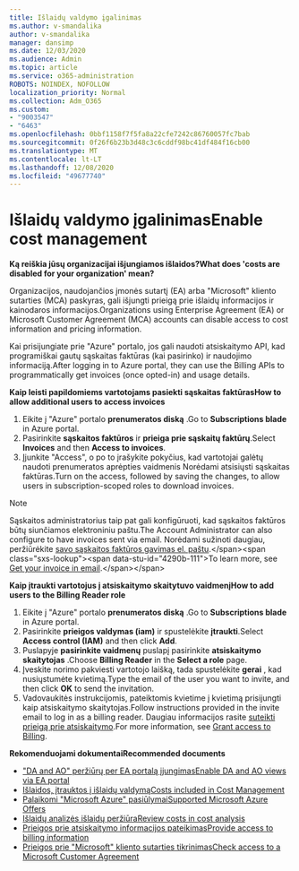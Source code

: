 ```yaml
---
title: Išlaidų valdymo įgalinimas
ms.author: v-smandalika
author: v-smandalika
manager: dansimp
ms.date: 12/03/2020
ms.audience: Admin
ms.topic: article
ms.service: o365-administration
ROBOTS: NOINDEX, NOFOLLOW
localization_priority: Normal
ms.collection: Adm_O365
ms.custom:
- "9003547"
- "6463"
ms.openlocfilehash: 0bbf1158f7f5fa8a22cfe7242c86760057fc7bab
ms.sourcegitcommit: 0f26f6b23b3d48c3c6cddf98bc41df484f16cb00
ms.translationtype: MT
ms.contentlocale: lt-LT
ms.lasthandoff: 12/08/2020
ms.locfileid: "49677740"
---
```

# <a name="enable-cost-management"></a><span data-ttu-id="4290b-102">Išlaidų valdymo įgalinimas</span><span class="sxs-lookup"><span data-stu-id="4290b-102">Enable cost management</span></span>

<span data-ttu-id="4290b-103">**Ką reiškia jūsų organizacijai išjungiamos išlaidos?**</span><span class="sxs-lookup"><span data-stu-id="4290b-103">**What does 'costs are disabled for your organization' mean?**</span></span>

<span data-ttu-id="4290b-104">Organizacijos, naudojančios įmonės sutartį (EA) arba "Microsoft" kliento sutarties (MCA) paskyras, gali išjungti prieigą prie išlaidų informacijos ir kainodaros informacijos.</span><span class="sxs-lookup"><span data-stu-id="4290b-104">Organizations using Enterprise Agreement (EA) or Microsoft Customer Agreement (MCA) accounts can disable access to cost information and pricing information.</span></span>

<span data-ttu-id="4290b-105">Kai prisijungiate prie "Azure" portalo, jos gali naudoti atsiskaitymo API, kad programiškai gautų sąskaitas faktūras (kai pasirinko) ir naudojimo informaciją.</span><span class="sxs-lookup"><span data-stu-id="4290b-105">After logging in to Azure portal, they can use the Billing APIs to programmatically get invoices (once opted-in) and usage details.</span></span>

<span data-ttu-id="4290b-106">**Kaip leisti papildomiems vartotojams pasiekti sąskaitas faktūras**</span><span class="sxs-lookup"><span data-stu-id="4290b-106">**How to allow additional users to access invoices**</span></span>

1. <span data-ttu-id="4290b-107">Eikite į "Azure" portalo **prenumeratos diską** .</span><span class="sxs-lookup"><span data-stu-id="4290b-107">Go to **Subscriptions blade** in Azure portal.</span></span>
2. <span data-ttu-id="4290b-108">Pasirinkite **sąskaitos faktūros** ir **prieiga prie sąskaitų faktūrų**.</span><span class="sxs-lookup"><span data-stu-id="4290b-108">Select **Invoices** and then **Access to invoices**.</span></span>
3. <span data-ttu-id="4290b-109">Įjunkite "Access", o po to įrašykite pokyčius, kad vartotojai galėtų naudoti prenumeratos aprėpties vaidmenis Norėdami atsisiųsti sąskaitas faktūras.</span><span class="sxs-lookup"><span data-stu-id="4290b-109">Turn on the access, followed by saving the changes, to allow users in subscription-scoped roles to download invoices.</span></span>

> [!NOTE]
> <span data-ttu-id="4290b-110">Sąskaitos administratorius taip pat gali konfigūruoti, kad sąskaitos faktūros būtų siunčiamos elektroniniu paštu.</span><span class="sxs-lookup"><span data-stu-id="4290b-110">The Account Administrator can also configure to have invoices sent via email.</span></span> <span data-ttu-id="4290b-111">Norėdami sužinoti daugiau, peržiūrėkite [savo sąskaitos faktūros gavimas el. paštu](https://docs.microsoft.com/azure/cost-management-billing/manage/download-azure-invoice-daily-usage-date?).</span><span class="sxs-lookup"><span data-stu-id="4290b-111">To learn more, see [Get your invoice in email](https://docs.microsoft.com/azure/cost-management-billing/manage/download-azure-invoice-daily-usage-date?).</span></span>

<span data-ttu-id="4290b-112">**Kaip įtraukti vartotojus į atsiskaitymo skaitytuvo vaidmenį**</span><span class="sxs-lookup"><span data-stu-id="4290b-112">**How to add users to the Billing Reader role**</span></span>

1. <span data-ttu-id="4290b-113">Eikite į "Azure" portalo **prenumeratos diską** .</span><span class="sxs-lookup"><span data-stu-id="4290b-113">Go to **Subscriptions blade** in Azure portal.</span></span>
2. <span data-ttu-id="4290b-114">Pasirinkite **prieigos valdymas (iam)** ir spustelėkite **įtraukti**.</span><span class="sxs-lookup"><span data-stu-id="4290b-114">Select **Access control (IAM)** and then click **Add**.</span></span>
3. <span data-ttu-id="4290b-115">Puslapyje **pasirinkite vaidmenų** puslapį pasirinkite **atsiskaitymo skaitytojas** .</span><span class="sxs-lookup"><span data-stu-id="4290b-115">Choose **Billing Reader** in the **Select a role** page.</span></span>
4. <span data-ttu-id="4290b-116">Įveskite norimo pakviesti vartotojo laišką, tada spustelėkite **gerai** , kad nusiųstumėte kvietimą.</span><span class="sxs-lookup"><span data-stu-id="4290b-116">Type the email of the user you want to invite, and then click **OK** to send the invitation.</span></span>
5. <span data-ttu-id="4290b-117">Vadovaukitės instrukcijomis, pateiktomis kvietime į kvietimą prisijungti kaip atsiskaitymo skaitytojas.</span><span class="sxs-lookup"><span data-stu-id="4290b-117">Follow instructions provided in the invite email to log in as a billing reader.</span></span> <span data-ttu-id="4290b-118">Daugiau informacijos rasite [suteikti prieigą prie atsiskaitymo](https://docs.microsoft.com/azure/cost-management-billing/manage/manage-billing-access?WT.mc_id=Portal-Microsoft_Azure_Support#opt-in).</span><span class="sxs-lookup"><span data-stu-id="4290b-118">For more information, see [Grant access to Billing](https://docs.microsoft.com/azure/cost-management-billing/manage/manage-billing-access?WT.mc_id=Portal-Microsoft_Azure_Support#opt-in).</span></span>

<span data-ttu-id="4290b-119">**Rekomenduojami dokumentai**</span><span class="sxs-lookup"><span data-stu-id="4290b-119">**Recommended documents**</span></span>

- [<span data-ttu-id="4290b-120">"DA and AO" peržiūrų per EA portalą įjungimas</span><span class="sxs-lookup"><span data-stu-id="4290b-120">Enable DA and AO views via EA portal</span></span>](https://docs.microsoft.com/azure/cost-management-billing/costs/assign-access-acm-data?WT.mc_id=Portal-Microsoft_Azure_Support#enable-access-to-costs-in-the-ea-portal)
- [<span data-ttu-id="4290b-121">Išlaidos, įtrauktos į išlaidų valdymą</span><span class="sxs-lookup"><span data-stu-id="4290b-121">Costs included in Cost Management</span></span>](https://docs.microsoft.com/azure/cost-management-billing/costs/understand-cost-mgt-data?WT.mc_id=Portal-Microsoft_Azure_Support#costs-included-in-cost-management)
- [<span data-ttu-id="4290b-122">Palaikomi "Microsoft Azure" pasiūlymai</span><span class="sxs-lookup"><span data-stu-id="4290b-122">Supported Microsoft Azure Offers</span></span>](https://docs.microsoft.com/azure/cost-management-billing/costs/understand-cost-mgt-data?WT.mc_id=Portal-Microsoft_Azure_Support#supported-microsoft-azure-offers)
- [<span data-ttu-id="4290b-123">Išlaidų analizės išlaidų peržiūra</span><span class="sxs-lookup"><span data-stu-id="4290b-123">Review costs in cost analysis</span></span>](https://docs.microsoft.com/azure/cost-management-billing/costs/quick-acm-cost-analysis?WT.mc_id=Portal-Microsoft_Azure_Support&tabs=azure-portal#review-costs-in-cost-analysis)
- [<span data-ttu-id="4290b-124">Prieigos prie atsiskaitymo informacijos pateikimas</span><span class="sxs-lookup"><span data-stu-id="4290b-124">Provide access to billing information</span></span>](https://docs.microsoft.com/azure/cost-management-billing/manage/manage-billing-access?WT.mc_id=Portal-Microsoft_Azure_Support)
- [<span data-ttu-id="4290b-125">Prieigos prie "Microsoft" kliento sutarties tikrinimas</span><span class="sxs-lookup"><span data-stu-id="4290b-125">Check access to a Microsoft Customer Agreement</span></span>](https://docs.microsoft.com/azure/cost-management-billing/manage/download-azure-invoice-daily-usage-date?WT.mc_id=Portal-Microsoft_Azure_Support#check-access-to-a-microsoft-customer-agreement)







